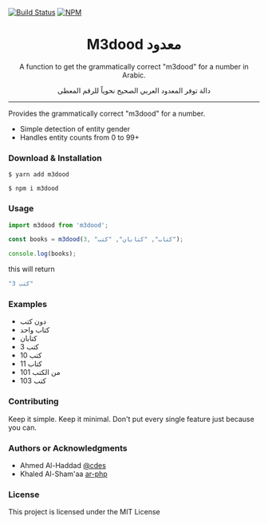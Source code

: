 [![Build Status](https://travis-ci.org/cdes/m3dood.svg?branch=master)](https://travis-ci.org/cdes/m3dood)
[![NPM](https://img.shields.io/npm/v/:m3dood.svg)](https://www.npmjs.com/package/m3dood)


<h1 align="center">M3dood معدود</h1>

<p align="center">A function to get the grammatically correct "m3dood" for a number in Arabic.</p>
<p align="center">دالة توفر المعدود العربي الصحيح نحوياً للرقم المعطى</p>

<hr/>

<p> Provides the grammatically correct "m3dood" for a number. </p>

<ul>
  <li>Simple detection of entity gender</li>
  <li>Handles entity counts from 0 to 99+</li>
</ul>

<h3> Download & Installation </h3>

```shell
$ yarn add m3dood
```

```shell
$ npm i m3dood
```

<h3> Usage </h3>

```js
import m3dood from 'm3dood';

const books = m3dood(3, "كتاب", "كتابان", "كتب");

console.log(books);
```

this will return
```js
"3 كتب"
```

<h3> Examples </h3>
<ul>
 <li>دون كتب</li>
 <li>كتاب واحد</li>
 <li>كتابان</li>
 <li>3 كتب</li>
 <li>10 كتب</li>
 <li>11 كتاب</li>
 <li>101 من الكتب</li>
 <li>103 كتب</li>
</ul>

<h3>Contributing</h3>
Keep it simple. Keep it minimal. Don't put every single feature just because you can.

<h3>Authors or Acknowledgments</h3>
<ul>
  <li>Ahmed Al-Haddad <a href="https://github.com/cdes/">@cdes</a></li>
  <li>Khaled Al-Sham'aa <a href="http://www.ar-php.org/">ar-php</a></li>
</ul>

<h3>License</h3>

This project is licensed under the MIT License

